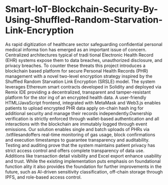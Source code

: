 # Smart-IoT-Blockchain-Security-By-Using-Shuffled-Random-Starvation-Link-Encryption
 As rapid digitization of healthcare sector safeguarding confidential personal medical informa
tion has emerged as an important issue of concern. Centralized architectures typical of tradi
tional Electronic Health Record (EHR) systems expose them to data breaches, unauthorized
 disclosure, and privacy breaches. To counter these threats this project introduces a blockchain
based platform for secure Personal Health Records (PHR) management with a novel two-level
 encryption strategy inspired by the Shuffled Random Starvation Link Encryption (SRSLE)
 model. The system leverages Ethereum smart contracts developed in Solidity and deployed via
 Remix IDE providing a decentralized, transparent and tamper-resistant platform for the stor
ing of an encrypted health data. A user-friendly HTML/JavaScript frontend, integrated with
 MetaMask and Web3.js enables patients to upload encrypted PHR data apply on-chain hash
ing for additional security and manage their records independently.Ownership verification is
 strictly enforced through wallet-based authentication and all interactions with the blockchain
 are immutably logged through event emissions. Our solution enables single and batch uploads
 of PHRs via .txtfilesandoffers real-time monitoring of gas usage, block confirmations
 and execution timestamps to guarantee transparency and auditability. Testing and auditing
 prove that the system maintains patient privacy has strict access control and offers complete
 transparency of data use. Additions like transaction detail visibility and Excel export enhance
 usability and trust. While the existing implementation puts emphasis on foundational function
ality it also provides the foundation for further improvements in the future, such as AI-driven
 sensitivity classification, off-chain storage through IPFS, and role-based access control.
